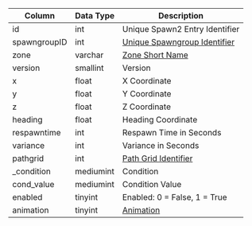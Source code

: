| Column       | Data Type | Description                                                                   |
| ------------ | --------- | ----------------------------------------------------------------------------- |
| id           | int       | Unique Spawn2 Entry Identifier                                                |
| spawngroupID | int       | [Unique Spawngroup Identifier](spawngroup.md)                                 |
| zone         | varchar   | [Zone Short Name](https://eqemu.gitbook.io/server/categories/zones/zone-list) |
| version      | smallint  | Version                                                                       |
| x            | float     | X Coordinate                                                                  |
| y            | float     | Y Coordinate                                                                  |
| z            | float     | Z Coordinate                                                                  |
| heading      | float     | Heading Coordinate                                                            |
| respawntime  | int       | Respawn Time in Seconds                                                       |
| variance     | int       | Variance in Seconds                                                           |
| pathgrid     | int       | [Path Grid Identifier](grid.md)                                               |
| _condition   | mediumint | Condition                                                                     |
| cond_value   | mediumint | Condition Value                                                               |
| enabled      | tinyint   | Enabled: 0 = False, 1 = True                                                  |
| animation    | tinyint   | [Animation](https://eqemu.gitbook.io/server/categories/npc/animations)        |